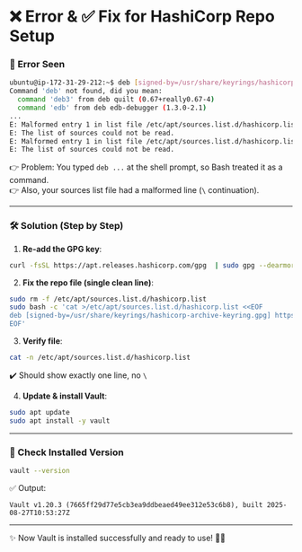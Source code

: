 # ❌ Error & ✅ Fix for HashiCorp Repo Setup  

### 🔴 Error Seen  
```bash
ubuntu@ip-172-31-29-212:~$ deb [signed-by=/usr/share/keyrings/hashicorp-archive-keyring.gpg] https://apt.releases.hashicorp.com noble main
Command 'deb' not found, did you mean:
  command 'deb3' from deb quilt (0.67+really0.67-4)
  command 'edb' from deb edb-debugger (1.3.0-2.1)
...
E: Malformed entry 1 in list file /etc/apt/sources.list.d/hashicorp.list (URI)
E: The list of sources could not be read.
E: Malformed entry 1 in list file /etc/apt/sources.list.d/hashicorp.list (URI)
E: The list of sources could not be read.
```

👉 Problem: You typed `deb ...` at the shell prompt, so Bash treated it as a command.  
👉 Also, your sources list file had a malformed line (`\` continuation).  

---

### 🛠️ Solution (Step by Step)  

1. **Re-add the GPG key**:  
```bash
curl -fsSL https://apt.releases.hashicorp.com/gpg  | sudo gpg --dearmor -o /usr/share/keyrings/hashicorp-archive-keyring.gpg
```

2. **Fix the repo file (single clean line)**:  
```bash
sudo rm -f /etc/apt/sources.list.d/hashicorp.list
sudo bash -c 'cat >/etc/apt/sources.list.d/hashicorp.list <<EOF
deb [signed-by=/usr/share/keyrings/hashicorp-archive-keyring.gpg] https://apt.releases.hashicorp.com noble main
EOF'
```

3. **Verify file**:  
```bash
cat -n /etc/apt/sources.list.d/hashicorp.list
```
✔️ Should show exactly one line, no `\`  

4. **Update & install Vault**:  
```bash
sudo apt update
sudo apt install -y vault
```

---

### 🔎 Check Installed Version  
```bash
vault --version
```

✅ Output:  
```
Vault v1.20.3 (7665ff29d77e5cb3ea9ddbeaed49ee312e53c6b8), built 2025-08-27T10:53:27Z
```

---

✨ Now Vault is installed successfully and ready to use! 🚀🔐  
